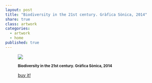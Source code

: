 ```yaml
---
layout: post
title: "Biodiversity in the 21st century. Gràfica Sònica, 2014"
share: true
class: artwork
categories:
  - artwork
  - home
published: true
---
```


<figure class="text-center">
	<img src="http://www.inpocketart.com/wp-content/uploads/2014/07/2.biodiversity-in-the-2st-century-grafika-sonika-2014-watermark.jpg">
	<figcaption>
		<p><small><strong>Biodiversity in the 21st century. Gràfica Sònica, 2014</strong></small></p>
		<p><a href="http://www.inpocketart.com/product/biodiversity-in-the-21st-century-grafica-sonica-2014/" class="btn btn-primary btn-lg"><i class="fa fa-credit-card"></i> buy it!</a></p>
	</figcaption>
</figure>
